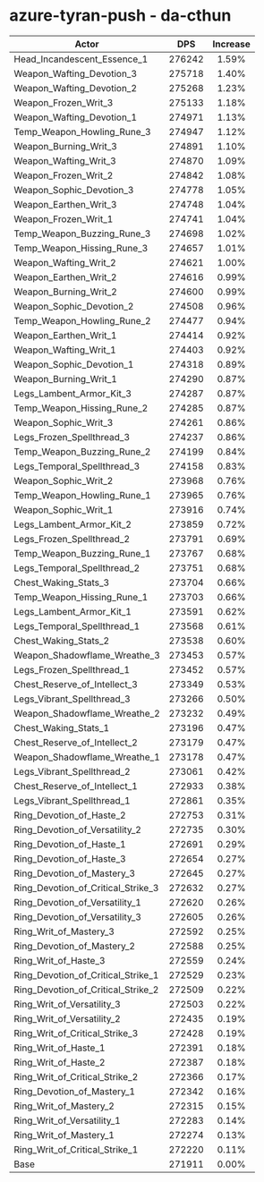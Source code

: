 # azure-tyran-push - da-cthun
| Actor | DPS | Increase |
|---|:---:|:---:|
|Head_Incandescent_Essence_1|276242|1.59%|
|Weapon_Wafting_Devotion_3|275718|1.40%|
|Weapon_Wafting_Devotion_2|275268|1.23%|
|Weapon_Frozen_Writ_3|275133|1.18%|
|Weapon_Wafting_Devotion_1|274971|1.13%|
|Temp_Weapon_Howling_Rune_3|274947|1.12%|
|Weapon_Burning_Writ_3|274891|1.10%|
|Weapon_Wafting_Writ_3|274870|1.09%|
|Weapon_Frozen_Writ_2|274842|1.08%|
|Weapon_Sophic_Devotion_3|274778|1.05%|
|Weapon_Earthen_Writ_3|274748|1.04%|
|Weapon_Frozen_Writ_1|274741|1.04%|
|Temp_Weapon_Buzzing_Rune_3|274698|1.02%|
|Temp_Weapon_Hissing_Rune_3|274657|1.01%|
|Weapon_Wafting_Writ_2|274621|1.00%|
|Weapon_Earthen_Writ_2|274616|0.99%|
|Weapon_Burning_Writ_2|274600|0.99%|
|Weapon_Sophic_Devotion_2|274508|0.96%|
|Temp_Weapon_Howling_Rune_2|274477|0.94%|
|Weapon_Earthen_Writ_1|274414|0.92%|
|Weapon_Wafting_Writ_1|274403|0.92%|
|Weapon_Sophic_Devotion_1|274318|0.89%|
|Weapon_Burning_Writ_1|274290|0.87%|
|Legs_Lambent_Armor_Kit_3|274287|0.87%|
|Temp_Weapon_Hissing_Rune_2|274285|0.87%|
|Weapon_Sophic_Writ_3|274261|0.86%|
|Legs_Frozen_Spellthread_3|274237|0.86%|
|Temp_Weapon_Buzzing_Rune_2|274199|0.84%|
|Legs_Temporal_Spellthread_3|274158|0.83%|
|Weapon_Sophic_Writ_2|273968|0.76%|
|Temp_Weapon_Howling_Rune_1|273965|0.76%|
|Weapon_Sophic_Writ_1|273916|0.74%|
|Legs_Lambent_Armor_Kit_2|273859|0.72%|
|Legs_Frozen_Spellthread_2|273791|0.69%|
|Temp_Weapon_Buzzing_Rune_1|273767|0.68%|
|Legs_Temporal_Spellthread_2|273751|0.68%|
|Chest_Waking_Stats_3|273704|0.66%|
|Temp_Weapon_Hissing_Rune_1|273703|0.66%|
|Legs_Lambent_Armor_Kit_1|273591|0.62%|
|Legs_Temporal_Spellthread_1|273568|0.61%|
|Chest_Waking_Stats_2|273538|0.60%|
|Weapon_Shadowflame_Wreathe_3|273453|0.57%|
|Legs_Frozen_Spellthread_1|273452|0.57%|
|Chest_Reserve_of_Intellect_3|273349|0.53%|
|Legs_Vibrant_Spellthread_3|273266|0.50%|
|Weapon_Shadowflame_Wreathe_2|273232|0.49%|
|Chest_Waking_Stats_1|273196|0.47%|
|Chest_Reserve_of_Intellect_2|273179|0.47%|
|Weapon_Shadowflame_Wreathe_1|273178|0.47%|
|Legs_Vibrant_Spellthread_2|273061|0.42%|
|Chest_Reserve_of_Intellect_1|272933|0.38%|
|Legs_Vibrant_Spellthread_1|272861|0.35%|
|Ring_Devotion_of_Haste_2|272753|0.31%|
|Ring_Devotion_of_Versatility_2|272735|0.30%|
|Ring_Devotion_of_Haste_1|272691|0.29%|
|Ring_Devotion_of_Haste_3|272654|0.27%|
|Ring_Devotion_of_Mastery_3|272645|0.27%|
|Ring_Devotion_of_Critical_Strike_3|272632|0.27%|
|Ring_Devotion_of_Versatility_1|272620|0.26%|
|Ring_Devotion_of_Versatility_3|272605|0.26%|
|Ring_Writ_of_Mastery_3|272592|0.25%|
|Ring_Devotion_of_Mastery_2|272588|0.25%|
|Ring_Writ_of_Haste_3|272559|0.24%|
|Ring_Devotion_of_Critical_Strike_1|272529|0.23%|
|Ring_Devotion_of_Critical_Strike_2|272509|0.22%|
|Ring_Writ_of_Versatility_3|272503|0.22%|
|Ring_Writ_of_Versatility_2|272435|0.19%|
|Ring_Writ_of_Critical_Strike_3|272428|0.19%|
|Ring_Writ_of_Haste_1|272391|0.18%|
|Ring_Writ_of_Haste_2|272387|0.18%|
|Ring_Writ_of_Critical_Strike_2|272366|0.17%|
|Ring_Devotion_of_Mastery_1|272342|0.16%|
|Ring_Writ_of_Mastery_2|272315|0.15%|
|Ring_Writ_of_Versatility_1|272283|0.14%|
|Ring_Writ_of_Mastery_1|272274|0.13%|
|Ring_Writ_of_Critical_Strike_1|272220|0.11%|
|Base|271911|0.00%|
